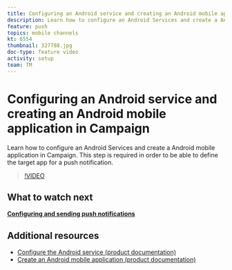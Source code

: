 ```yaml
---
title: Configuring an Android service and creating an Android mobile application in Campaign
description: Learn how to configure an Android Services and create a Android mobile application in Campaign. That is required for us to define the Neotrip app as the target for the push notification.
feature: push
topics: mobile channels
kt: 6554
thumbnail: 327788.jpg
doc-type: feature video
activity: setup
team: TM
---
```


# Configuring an Android service and creating an Android mobile application in Campaign

Learn how to configure an Android Services and create a Android mobile application in Campaign. This step is required in order to be able to define the target app for a push notification.

>[!VIDEO](https://video.tv.adobe.com/v/327788?quality=12)

## What to watch next

**[Configuring and sending push notifications](/help/tutorial-getting-started-with-push-notifications-for-android/configuring-and-sending-push-notifications.md)**

## Additional resources

* [Configure the Android service (product documentation)](https://experienceleague.adobe.com/docs/campaign-classic/using/sending-messages/sending-push-notifications/configure-the-mobile-app/configuring-the-mobile-application-android.html#configuring-android-service)
* [Create an Android mobile application (product documentation)](https://experienceleague.adobe.com/docs/campaign-classic/using/sending-messages/sending-push-notifications/configure-the-mobile-app/configuring-the-mobile-application-android.html#creating-android-app)

